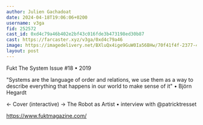 ```yaml
---
author: Julien Gachadoat
date: 2024-04-18T19:06:06+0200
username: v3ga
fid: 252572
cast_id: 0xd4c79a46b402e2bf43c016fde3b473198ed30b87
cast: https://farcaster.xyz/v3ga/0xd4c79a46
image: https://imagedelivery.net/BXluQx4ige9GuW0Ia56BHw/70f41f4f-2377-4df5-2597-d5d84318f900/original
layout: post
---
```


Fukt The System Issue #18 • 2019

"Systems are the language of order and relations, we use them as a way to describe everything that happens in our world to make sense of it" • Björn Hegardt

← Cover (interactive)
→ The Robot as Artist • interview with @patricktresset

https://www.fuktmagazine.com/

<img src='https://imagedelivery.net/BXluQx4ige9GuW0Ia56BHw/70f41f4f-2377-4df5-2597-d5d84318f900/original' alt='' referrerpolicy='no-referrer'/>
<img src='https://imagedelivery.net/BXluQx4ige9GuW0Ia56BHw/8905ee35-ba25-4d9a-d7d4-cdafb0a7d000/original' alt='' referrerpolicy='no-referrer'/>
